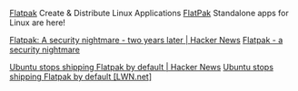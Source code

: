 
[Flatpak](https://flatpak.org/)
Create & Distribute Linux Applications
[FlatPak](http://flatpak.org/getting)
Standalone apps for Linux are here!

[Flatpak: A security nightmare - two years later | Hacker News](https://news.ycombinator.com/item?id=24661126)
[Flatpak - a security nightmare](https://www.flatkill.org/2020/)

[Ubuntu stops shipping Flatpak by default | Hacker News](https://news.ycombinator.com/item?id=35354729)
[Ubuntu stops shipping Flatpak by default [LWN.net]](https://lwn.net/Articles/927262/)
